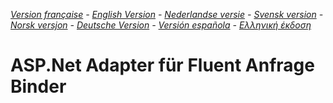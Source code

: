 ﻿_[Version française](README.md) - [English Version](README-EN.md) - [Nederlandse versie](README-NL.md) - [Svensk version](README-SE.md) - [Norsk versjon](README-NO.md) - [Deutsche Version](README-DE.md) - [Versión española](README-ES.md) - [Ελληνική έκδοση](README-GR.md)_

# ASP.Net Adapter für Fluent Anfrage Binder

